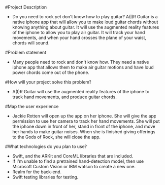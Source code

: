 #Project Description
* Do you need to rock yet don't know how to play guitar? A(I)R Guitar is a native iphone app that will allow you to make loud guitar chords without knowing anything about guitar. It will use the augmented reality features of the iphone to allow you to play air guitar. It will track your hand movements, and when your hand crosses the plane of your waist, chords will sound.

#Problem statement
* Many people need to rock and don't know how. They need a native iphone app that allows them to make air guitar motions and have loud power chords come out of the phone.

#How will your project solve this problem?
* A(I)R Guitar will use the augmented reality features of the iphone to track hand movements, and produce guitar chords.

#Map the user experience
* Jackie Rotten will open up the app on her iphone. She will give the app permission to use her camera to track her hand movements. She will put the iphone down in front of her, stand in front of the iphone, and move her hands to make guitar noises. When she is finished giving offerings to the Gods of Rock, she will close the app.

#What technologies do you plan to use?
* Swift, and the ARKit and CoreML libraries that are included.
* If I'm unable to find a pretrained hand-detection model, then use Microsoft Custom Vision or IBM watson to create a new one.
* Realm for the back-end.
* Swift testing libraries for testing.

